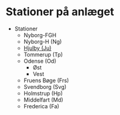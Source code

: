 # Stationer på anlæget

* Stationer
  * Nyborg-FGH
  * Nyborg-H (Ng)
  * [Hjulby (Ju)](./Hjulby/Hjulby.md)
  * Tommerup (Tp)
  * Odense (Od)
    * Øst
    * Vest
  * Fruens Bøge (Frs)
  * Svendborg (Svg)
  * Holmstrup (Hp)
  * Middelfart (Md)
  * Frederica (Fa)
